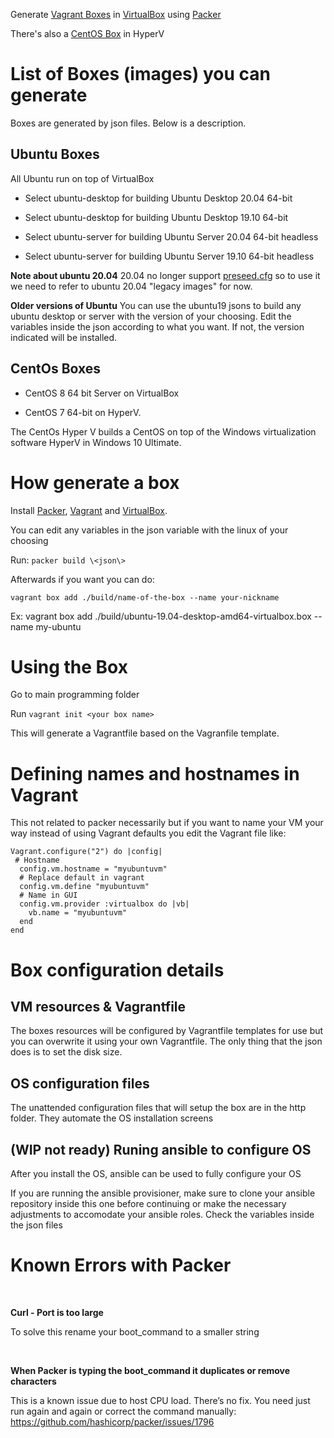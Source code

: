 
Generate [Vagrant Boxes](http://vagrantup.com) in [VirtualBox](http://virtualbox.org) using [Packer](http://packer.io)

There's also a [CentOS Box](http://vagrantup.com) in HyperV 


# List of Boxes (images) you can generate

Boxes are generated by json files. Below is a description.
 
## Ubuntu Boxes

All Ubuntu run on top of VirtualBox

* Select ubuntu-desktop for building Ubuntu Desktop 20.04 64-bit

* Select ubuntu-desktop for building Ubuntu Desktop 19.10 64-bit

* Select ubuntu-server for building Ubuntu Server 20.04 64-bit headless

* Select ubuntu-server for building Ubuntu Server 19.10 64-bit headless

**Note about ubuntu 20.04**
20.04 no longer support [preseed.cfg](https://askubuntu.com/questions/1233454/how-to-preseed-ubuntu-20-04-desktop) so to use it we need to refer to ubuntu 20.04 "legacy images" for now.

**Older versions of Ubuntu** 
You can use the ubuntu19 jsons to build any ubuntu desktop or server with the version of your choosing. Edit the variables inside the json according to what you want. If not, the version indicated will be installed.


## CentOs Boxes

* CentOS 8 64 bit Server on VirtualBox

* CentOS 7 64-bit on HyperV.

The CentOs Hyper V builds a CentOS on top of the Windows virtualization software HyperV in Windows 10 Ultimate.

# How generate a box
 
 
Install [Packer](www.packer.io), [Vagrant](http://vagrantup.com) and [VirtualBox](http://virtualbox.org).

You can edit any variables in the json variable with the linux of your choosing

Run: ```packer build \<json\>```

Afterwards if you want you can do:

```vagrant box add ./build/name-of-the-box --name your-nickname```

Ex:
vagrant box add ./build/ubuntu-19.04-desktop-amd64-virtualbox.box --name my-ubuntu

# Using the Box
Go to main programming folder

Run ```vagrant init <your box name>```

This will generate a Vagrantfile based on the Vagranfile template.

# Defining names and hostnames in Vagrant
This not related to packer necessarily but if you want to name your VM your way instead of using Vagrant defaults you edit the Vagrant file like:


```
Vagrant.configure("2") do |config|
 # Hostname
  config.vm.hostname = "myubuntuvm"
  # Replace default in vagrant
  config.vm.define "myubuntuvm"
  # Name in GUI
  config.vm.provider :virtualbox do |vb|
    vb.name = "myubuntuvm"
  end
end
```


# Box configuration details

## VM resources & Vagrantfile

The boxes resources will be configured by Vagrantfile templates for use but you can overwrite it using your own Vagrantfile. The only thing that the json does is to set the disk size.

## OS configuration files

The unattended configuration files that will setup the box are in the http folder. They automate the OS installation screens

## (WIP not ready) Runing ansible to configure OS

After you install the OS, ansible can be used to fully configure your OS

If you are running the ansible provisioner, make sure to clone your ansible repository inside this one before continuing or make the necessary adjustments to accomodate your ansible roles. Check the variables inside the json files


# Known Errors with Packer
 

**Curl - Port is too large**

To solve this rename your boot_command to a smaller string

 

**When Packer is typing the boot_command it duplicates or remove characters**

This is a known issue due to host CPU load. There’s no fix. You need just run
again and again or correct the command manually:
https://github.com/hashicorp/packer/issues/1796
